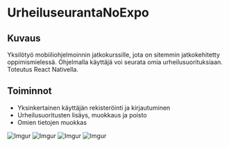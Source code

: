 # UrheiluseurantaNoExpo

## Kuvaus

Yksilötyö mobiiliohjelmoinnin jatkokurssille, jota on sitemmin jatkokehitetty oppimismielessä.
Ohjelmalla käyttäjä voi seurata omia urheilusuorituksiaan. Toteutus React Nativella.

## Toiminnot

- Yksinkertainen käyttäjän rekisteröinti ja kirjautuminen
- Urheilusuoritusten lisäys, muokkaus ja poisto
- Omien tietojen muokkas

![Imgur](https://i.imgur.com/qHBxHt1l.png)
![Imgur](https://i.imgur.com/656EBIJl.png)
![Imgur](https://i.imgur.com/vgfckobl.png)
![Imgur](https://i.imgur.com/KtVgqKOl.png)
